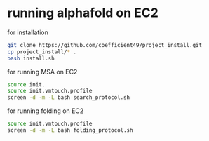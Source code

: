 # running alphafold on EC2


for installation
```bash
git clone https://github.com/coefficient49/project_install.git
cp project_install/* .
bash install.sh
```

for running MSA on EC2
```bash
source init.
source init.vmtouch.profile
screen -d -m -L bash search_protocol.sh
```

for running folding on EC2
```bash
source init.vmtouch.profile
screen -d -m -L bash folding_protocol.sh
```






